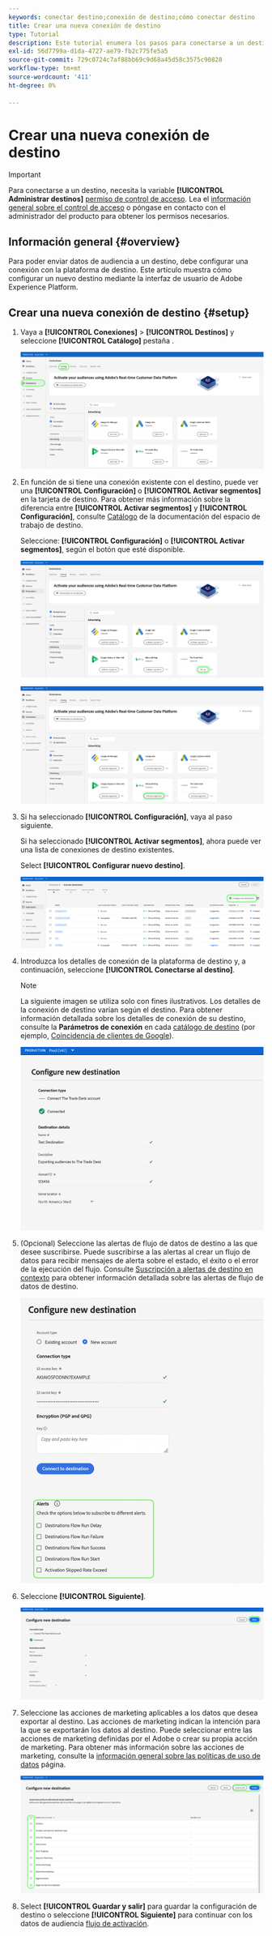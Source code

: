 ```yaml
---
keywords: conectar destino;conexión de destino;cómo conectar destino
title: Crear una nueva conexión de destino
type: Tutorial
description: Este tutorial enumera los pasos para conectarse a un destino en Adobe Experience Platform
exl-id: 56d7799a-d1da-4727-ae79-fb2c775fe5a5
source-git-commit: 729c0724c7af88bb69c9d68a45d58c3575c90828
workflow-type: tm+mt
source-wordcount: '411'
ht-degree: 0%

---
```


# Crear una nueva conexión de destino

>[!IMPORTANT]
> 
>Para conectarse a un destino, necesita la variable **[!UICONTROL Administrar destinos]** [permiso de control de acceso](/help/access-control/home.md#permissions). Lea el [información general sobre el control de acceso](/help/access-control/ui/overview.md) o póngase en contacto con el administrador del producto para obtener los permisos necesarios.

## Información general {#overview}

Para poder enviar datos de audiencia a un destino, debe configurar una conexión con la plataforma de destino. Este artículo muestra cómo configurar un nuevo destino mediante la interfaz de usuario de Adobe Experience Platform.

## Crear una nueva conexión de destino {#setup}

1. Vaya a **[!UICONTROL Conexiones]** > **[!UICONTROL Destinos]** y seleccione **[!UICONTROL Catálogo]** pestaña .

   ![Página Catálogo](../assets/ui/connect-destinations/catalog.png)

1. En función de si tiene una conexión existente con el destino, puede ver una **[!UICONTROL Configuración]** o **[!UICONTROL Activar segmentos]** en la tarjeta de destino. Para obtener más información sobre la diferencia entre **[!UICONTROL Activar segmentos]** y **[!UICONTROL Configuración]**, consulte [Catálogo](../ui/destinations-workspace.md#catalog) de la documentación del espacio de trabajo de destino.

   Seleccione: **[!UICONTROL Configuración]** o **[!UICONTROL Activar segmentos]**, según el botón que esté disponible.

   ![Página Catálogo](../assets/ui/connect-destinations/set-up.png)

   ![Activar segmentos](../assets/ui/connect-destinations/activate-segments.png)

1. Si ha seleccionado **[!UICONTROL Configuración]**, vaya al paso siguiente.

   Si ha seleccionado **[!UICONTROL Activar segmentos]**, ahora puede ver una lista de conexiones de destino existentes.

   Select **[!UICONTROL Configurar nuevo destino]**.

   ![Configurar nuevo destino](../assets/ui/connect-destinations/configure-new-destination.png)

1. Introduzca los detalles de conexión de la plataforma de destino y, a continuación, seleccione **[!UICONTROL Conectarse al destino]**.

   >[!NOTE]
   >
   >La siguiente imagen se utiliza solo con fines ilustrativos. Los detalles de la conexión de destino varían según el destino. Para obtener información detallada sobre los detalles de conexión de su destino, consulte la **Parámetros de conexión** en cada [catálogo de destino](../catalog/overview.md) (por ejemplo, [Coincidencia de clientes de Google](..//catalog/advertising/google-customer-match.md#parameters)).

   ![Conectarse al destino](../assets/ui/connect-destinations/connect-destination.png)

1. (Opcional) Seleccione las alertas de flujo de datos de destino a las que desee suscribirse. Puede suscribirse a las alertas al crear un flujo de datos para recibir mensajes de alerta sobre el estado, el éxito o el error de la ejecución del flujo. Consulte [Suscripción a alertas de destino en contexto](alerts.md) para obtener información detallada sobre las alertas de flujo de datos de destino.

   ![Imagen de interfaz de usuario que muestra las opciones de suscripción de alertas de destino en contexto](../assets/ui/connect-destinations/subscribe-to-alerts.png)

1. Seleccione **[!UICONTROL Siguiente]**.

   ![Conectarse al destino](../assets/ui/connect-destinations/next.png)

1. Seleccione las acciones de marketing aplicables a los datos que desea exportar al destino. Las acciones de marketing indican la intención para la que se exportarán los datos al destino. Puede seleccionar entre las acciones de marketing definidas por el Adobe o crear su propia acción de marketing. Para obtener más información sobre las acciones de marketing, consulte la [información general sobre las políticas de uso de datos](../../data-governance/policies/overview.md) página.

   ![Seleccionar acciones de marketing](../assets/ui/connect-destinations/governance.png)

1. Select **[!UICONTROL Guardar y salir]** para guardar la configuración de destino o seleccione **[!UICONTROL Siguiente]** para continuar con los datos de audiencia [flujo de activación](activation-overview.md).